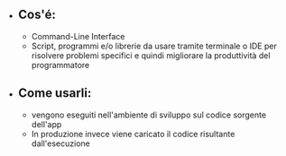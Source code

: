 - ## Cos'é:
	- Command-Line Interface
	- Script, programmi e/o librerie da usare tramite terminale o IDE per risolvere problemi specifici e quindi migliorare la produttività del programmatore
- ## Come usarli:
	- vengono eseguiti nell'ambiente di sviluppo sul codice sorgente dell'app
	- In produzione invece viene caricato il codice risultante dall'esecuzione